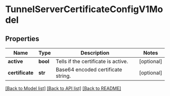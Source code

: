 # TunnelServerCertificateConfigV1Model

## Properties
Name | Type | Description | Notes
------------ | ------------- | ------------- | -------------
**active** | **bool** | Tells if the certificate is active. | [optional] 
**certificate** | **str** | Base64 encoded certificate string. | [optional] 

[[Back to Model list]](../README.md#documentation-for-models) [[Back to API list]](../README.md#documentation-for-api-endpoints) [[Back to README]](../README.md)


